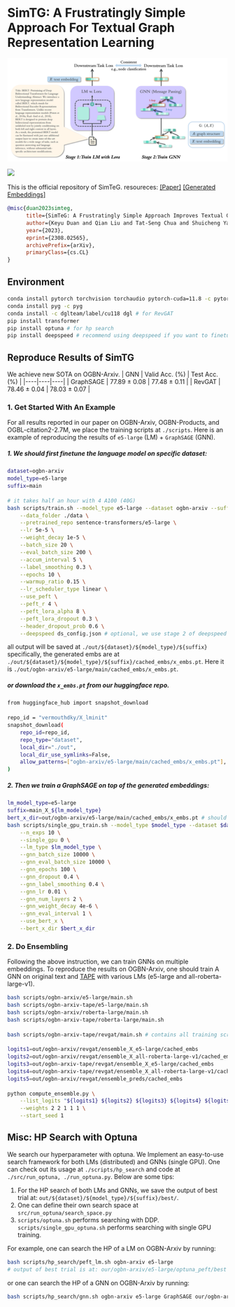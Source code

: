 # SimTG: A Frustratingly Simple Approach For Textual Graph Representation Learning
<!-- ![feature space](./misc/architecture.png) -->
<p align='center'>
<img src='./misc/architecture.png'>
</p> 

![](https://img.shields.io/badge/arXiv-2308.02565-B31B1B?logo=arxiv&logoColor=fff) 

This is the official repository of SimTeG. resoureces: [[Paper]](https://arxiv.org/abs/2308.02565) [[Generated Embeddings]](https://huggingface.co/datasets/vermouthdky/SimTeG)

```bibtex
@misc{duan2023simteg,
      title={SimTeG: A Frustratingly Simple Approach Improves Textual Graph Learning}, 
      author={Keyu Duan and Qian Liu and Tat-Seng Chua and Shuicheng Yan and Wei Tsang Ooi and Qizhe Xie and Junxian He},
      year={2023},
      eprint={2308.02565},
      archivePrefix={arXiv},
      primaryClass={cs.CL}
}
```

## Environment
```bash
conda install pytorch torchvision torchaudio pytorch-cuda=11.8 -c pytorch -c nvidia
conda install pyg -c pyg
conda install -c dglteam/label/cu118 dgl # for RevGAT
pip install transformer
pip install optuna # for hp search
pip install deepspeed # recommend using deepspeed if you want to finetune LM by your self
```

## Reproduce Results of SimTG
We achieve new SOTA on OGBN-Arxiv.
| GNN | Valid Acc. (%) | Test Acc. (%) |
|----|----|----|
| GraphSAGE | 77.89 ± 0.08 | 77.48 ± 0.11 |
| RevGAT | 78.46 ± 0.04 | 78.03 ± 0.07 |
### 1. Get Started With An Example

For all results reported in our paper on OGBN-Arxiv, OGBN-Products, and OGBL-citation2-2.7M, we place the training scripts at `./scripts`. Here is an example of reproducing the results of `e5-large` (LM) + `GraphSAGE` (GNN).

##### 1. We should first finetune the language model on specific dataset:

```bash
dataset=ogbn-arxiv
model_type=e5-large
suffix=main

# it takes half an hour with 4 A100 (40G)
bash scripts/train.sh --model_type e5-large --dataset ogbn-arxiv --suffix main \
    --data_folder ./data \
    --pretrained_repo sentence-transformers/e5-large \
    --lr 5e-5 \
    --weight_decay 1e-5 \
    --batch_size 20 \
    --eval_batch_size 200 \
    --accum_interval 5 \
    --label_smoothing 0.3 \
    --epochs 10 \
    --warmup_ratio 0.15 \
    --lr_scheduler_type linear \
    --use_peft \
    --peft_r 4 \
    --peft_lora_alpha 8 \
    --peft_lora_dropout 0.3 \
    --header_dropout_prob 0.6 \
    --deepspeed ds_config.json # optional, we use stage 2 of deepspeed
```

all output will be saved at `./out/${dataset}/${model_type}/${suffix}`
specifically, the generated embs are at `./out/${dataset}/${model_type}/${suffix}/cached_embs/x_embs.pt`. Here it is `./out/ogbn-arxiv/e5-large/main/cached_embs/x_embs.pt`.

##### or download the `x_embs.pt` from our huggingface repo.

```bash
from huggingface_hub import snapshot_download

repo_id = "vermouthdky/X_lminit"
snapshot_download(
    repo_id=repo_id,
    repo_type="dataset",
    local_dir="./out",
    local_dir_use_symlinks=False,
    allow_patterns=["ogbn-arxiv/e5-large/main/cached_embs/x_embs.pt"], # for your own use
)
```
##### 2. Then we train a GraphSAGE on top of the generated embeddings:
```bash
lm_model_type=e5-large
suffix=main_X_${lm_model_type}
bert_x_dir=out/ogbn-arxiv/e5-large/main/cached_embs/x_embs.pt # should be consistent
bash scripts/single_gpu_train.sh --model_type $model_type --dataset $dataset --suffix $suffix \
    --n_exps 10 \
    --single_gpu 0 \
    --lm_type $lm_model_type \
    --gnn_batch_size 10000 \
    --gnn_eval_batch_size 10000 \
    --gnn_epochs 100 \
    --gnn_dropout 0.4 \
    --gnn_label_smoothing 0.4 \
    --gnn_lr 0.01 \
    --gnn_num_layers 2 \
    --gnn_weight_decay 4e-6 \
    --gnn_eval_interval 1 \
    --use_bert_x \
    --bert_x_dir $bert_x_dir
```

### 2. Do Ensembling

Following the above instruction, we can train GNNs on multiple embeddings. To reproduce the results on OGBN-Arxiv, one should train A GNN on original text and [TAPE](https://github.com/XiaoxinHe/TAPE) with various LMs (e5-large and all-roberta-large-v1).

```bash
bash scripts/ogbn-arxiv/e5-large/main.sh
bash scripts/ogbn-arxiv-tape/e5-large/main.sh
bash scripts/ogbn-arxiv/roberta-large/main.sh
bash scripts/ogbn-arxiv-tape/roberta-large/main.sh

bash scripts/ogbn-arxiv-tape/revgat/main.sh # contains all training scripts

logits1=out/ogbn-arxiv/revgat/ensemble_X_e5-large/cached_embs
logits2=out/ogbn-arxiv/revgat/ensemble_X_all-roberta-large-v1/cached_embs
logits3=out/ogbn-arxiv-tape/revgat/ensemble_X_e5-large/cached_embs
logits4=out/ogbn-arxiv-tape/revgat/ensemble_X_all-roberta-large-v1/cached_embs
logits5=out/ogbn-arxiv/revgat/ensemble_preds/cached_embs

python compute_ensemble.py \
    --list_logits "${logits1} ${logits2} ${logits3} ${logits4} ${logits5}" \
    --weights 2 2 1 1 1 \
    --start_seed 1
```

## Misc: HP Search with Optuna
We search our hyperparameter with optuna. We Implement an easy-to-use search framework for both LMs (distributed) and GNNs (single GPU). One can check out its usage at `./scripts/hp_search` and code at `./src/run_optuna, ./run_optuna.py`.
Below are some tips:

1. For the HP search of both LMs and GNNs, we save the output of best trial at: `out/${dataset}/${model_type}/${suffix}/best/`.
2. One can define their own search space at `src/run_optuna/search_space.py`
3. `scripts/optuna.sh` performs searching with DDP. `scripts/single_gpu_optuna.sh` performs searching with single GPU training.

For example, one can search the HP of a LM on OGBN-Arxiv by running:

```bash
bash scripts/hp_search/peft_lm.sh ogbn-arxiv e5-large
# output of best trial is at: our/ogbn-arxiv/e5-large/optuna_peft/best
```

or one can search the HP of a GNN on OGBN-Arxiv by running:

```bash
bash scripts/hp_search/gnn.sh ogbn-arxiv e5-large GraphSAGE our/ogbn-arxiv/e5-large/optuna_peft/best/cached_embs/x_embs.pt
```


